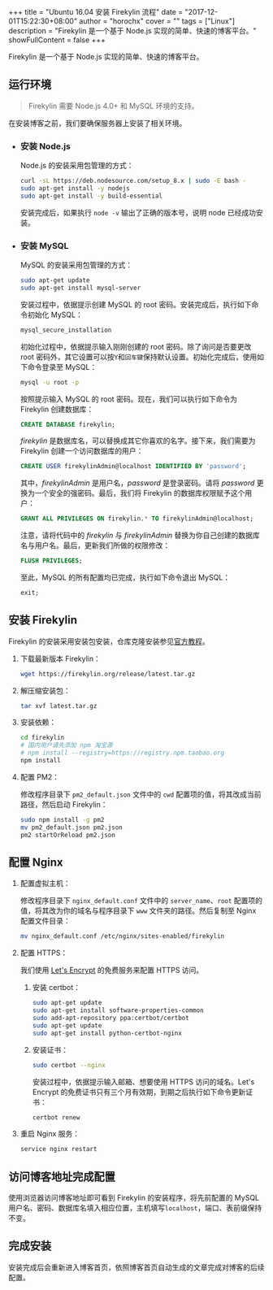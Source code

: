+++
title = "Ubuntu 16.04 安装 Firekylin 流程"
date = "2017-12-01T15:22:30+08:00"
author = "horochx" 
cover = ""
tags = ["Linux"]
description = "Firekylin 是一个基于 Node.js 实现的简单、快速的博客平台。"
showFullContent = false
+++

Firekylin 是一个基于 Node.js 实现的简单、快速的博客平台。

## 运行环境

> Firekylin 需要 Node.js 4.0+ 和 MySQL 环境的支持。

在安装博客之前，我们要确保服务器上安装了相关环境。

- ### 安装 Node.js

  Node.js 的安装采用包管理的方式：

  ```bash
  curl -sL https://deb.nodesource.com/setup_8.x | sudo -E bash -
  sudo apt-get install -y nodejs
  sudo apt-get install -y build-essential
  ```

  安装完成后，如果执行 `node -v` 输出了正确的版本号，说明 node 已经成功安装。

- ### 安装 MySQL

  MySQL 的安装采用包管理的方式：

  ```bash
  sudo apt-get update
  sudo apt-get install mysql-server
  ```

  安装过程中，依据提示创建 MySQL 的 root 密码。安装完成后，执行如下命令初始化 MySQL：

  ```bash
  mysql_secure_installation
  ```

  初始化过程中，依据提示输入刚刚创建的 root 密码。除了询问是否要更改 root 密码外，其它设置可以按`Y`和`回车键`保持默认设置。初始化完成后，使用如下命令登录至 MySQL：

  ```bash
  mysql -u root -p
  ```

  按照提示输入 MySQL 的 root 密码。现在，我们可以执行如下命令为 Firekylin 创建数据库：

  ```sql
  CREATE DATABASE firekylin;
  ```

  _firekylin_ 是数据库名，可以替换成其它你喜欢的名字。接下来，我们需要为 Firekylin 创建一个访问数据库的用户：

  ```sql
  CREATE USER firekylinAdmin@localhost IDENTIFIED BY 'password';
  ```

  其中，_firekylinAdmin_ 是用户名，_password_ 是登录密码。请将 _password_ 更换为一个安全的强密码。最后，我们将 Firekylin 的数据库权限赋予这个用户：

  ```sql
  GRANT ALL PRIVILEGES ON firekylin.* TO firekylinAdmin@localhost;
  ```

  注意，请将代码中的 _firekylin_ 与 _firekylinAdmin_ 替换为你自己创建的数据库名与用户名。最后，更新我们所做的权限修改：

  ```sql
  FLUSH PRIVILEGES;
  ```

  至此，MySQL 的所有配置均已完成，执行如下命令退出 MySQL：

  ```sql
  exit;
  ```

## 安装 Firekylin

Firekylin 的安装采用安装包安装，仓库克隆安装参见<a href="https://github.com/firekylin/firekylin/wiki/仓库版安装" target="_blank">官方教程</a>。

1. 下载最新版本 Firekylin：

   ```bash
   wget https://firekylin.org/release/latest.tar.gz
   ```

1. 解压缩安装包：

   ```bash
   tar xvf latest.tar.gz
   ```

1. 安装依赖：

   ```bash
   cd firekylin
   # 国内用户请先添加 npm 淘宝源
   # npm install --registry=https://registry.npm.taobao.org
   npm install
   ```

1. 配置 PM2：

   修改程序目录下 `pm2_default.json` 文件中的 `cwd` 配置项的值，将其改成当前路径，然后启动 Firekylin：

   ```bash
   sudo npm install -g pm2
   mv pm2_default.json pm2.json
   pm2 startOrReload pm2.json
   ```

## 配置 Nginx

1. 配置虚拟主机：

   修改程序目录下 `nginx_default.conf` 文件中的 `server_name`、`root` 配置项的值，将其改为你的域名与程序目录下 `www` 文件夹的路径。然后复制至 Nginx 配置文件目录：

   ```bash
   mv nginx_default.conf /etc/nginx/sites-enabled/firekylin
   ```

1. 配置 HTTPS：

   我们使用 <a href="https://letsencrypt.org/" target="_blank">Let's Encrypt</a> 的免费服务来配置 HTTPS 访问。

   1. 安装 certbot：

      ```bash
      sudo apt-get update
      sudo apt-get install software-properties-common
      sudo add-apt-repository ppa:certbot/certbot
      sudo apt-get update
      sudo apt-get install python-certbot-nginx
      ```

   1. 安装证书：

      ```bash
      sudo certbot --nginx
      ```

      安装过程中，依据提示输入邮箱、想要使用 HTTPS 访问的域名。Let's Encrypt 的免费证书只有三个月有效期，到期之后执行如下命令更新证书：

      ```bash
      certbot renew
      ```

1. 重启 Nginx 服务：

   ```bash
   service nginx restart
   ```

## 访问博客地址完成配置

使用浏览器访问博客地址即可看到 Firekylin 的安装程序，将先前配置的 MySQL 用户名、密码、数据库名填入相应位置，主机填写`localhost`，端口、表前缀保持不变。

## 完成安装

安装完成后会重新进入博客首页，依照博客首页自动生成的文章完成对博客的后续配置。
